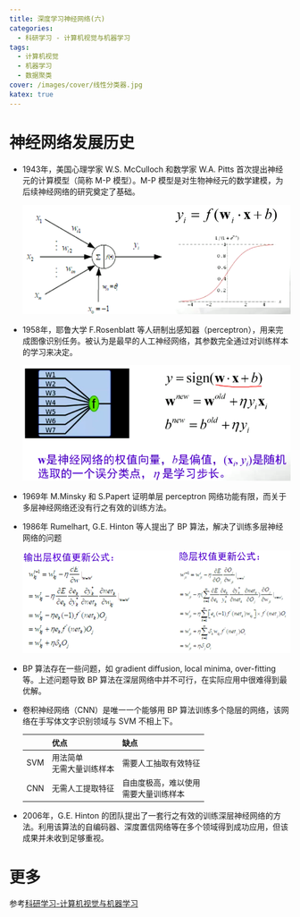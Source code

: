```yaml
---
title: 深度学习神经网络(六)
categories:
  - 科研学习 - 计算机视觉与机器学习
tags:
  - 计算机视觉
  - 机器学习
  - 数据聚类
cover: /images/cover/线性分类器.jpg
katex: true
---
```


# 神经网络发展历史

- 1943年，美国心理学家 W.S. McCulloch 和数学家 W.A. Pitts 首次提出神经元的计算模型（简称 M-P 模型）。M-P 模型是对生物神经元的数学建模，为后续神经网络的研究奠定了基础。

    ![](/images/cvml-深度学习神经网络-六/2020-03-16-15-24-01.png)

- 1958年，耶鲁大学 F.Rosenblatt 等人研制出感知器（perceptron），用来完成图像识别任务。被认为是最早的人工神经网络，其参数完全通过对训练样本的学习来决定。

    ![](/images/cvml-深度学习神经网络-六/picture.png)

- 1969年 M.Minsky 和 S.Papert 证明单层 perceptron 网络功能有限，而关于多层神经网络还没有行之有效的训练方法。

- 1986年 Rumelhart, G.E. Hinton 等人提出了 BP 算法，解决了训练多层神经网络的问题

    ![](/images/cvml-深度学习神经网络-六/2020-03-16-15-32-32.png)

- BP 算法存在一些问题，如 gradient diffusion, local minima, over-fitting 等。上述问题导致 BP 算法在深层网络中并不可行，在实际应用中很难得到最优解。

- 卷积神经网络（CNN）是唯一一个能够用 BP 算法训练多个隐层的网络，该网络在手写体文字识别领域与 SVM 不相上下。

    |       | 优点      | 缺点      |
    |--|--|--|
    |SVM    | 用法简单</br>无需大量训练样本| 需要人工抽取有效特征|
    |CNN    | 无需人工提取特征  | 自由度极高，难以使用</br>需要大量训练样本|

- 2006年，G.E. Hinton 的团队提出了一套行之有效的训练深层神经网络的方法。利用该算法的自编码器、深度置信网络等在多个领域得到成功应用，但该成果并未收到足够重视。

















# 更多

参考[科研学习-计算机视觉与机器学习](/categories/科研学习-计算机视觉与机器学习/)